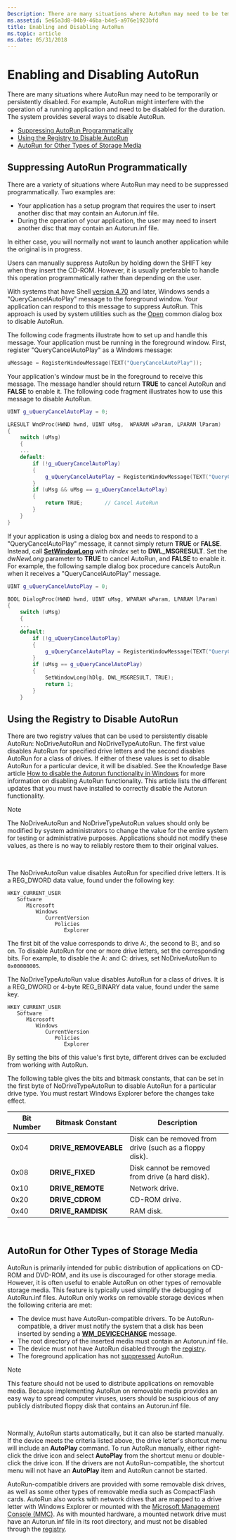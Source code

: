 ```yaml
---
Description: There are many situations where AutoRun may need to be temporarily or persistently disabled.
ms.assetid: 5e65a3d8-04b9-46ba-b4e5-a976e1923bfd
title: Enabling and Disabling AutoRun
ms.topic: article
ms.date: 05/31/2018
---
```


# Enabling and Disabling AutoRun

There are many situations where AutoRun may need to be temporarily or persistently disabled. For example, AutoRun might interfere with the operation of a running application and need to be disabled for the duration. The system provides several ways to disable AutoRun.

-   [Suppressing AutoRun Programmatically](#suppressing-autorun-programmatically)
-   [Using the Registry to Disable AutoRun](#using-the-registry-to-disable-autorun)
-   [AutoRun for Other Types of Storage Media](#autorun-for-other-types-of-storage-media)

## Suppressing AutoRun Programmatically

There are a variety of situations where AutoRun may need to be suppressed programmatically. Two examples are:

-   Your application has a setup program that requires the user to insert another disc that may contain an Autorun.inf file.
-   During the operation of your application, the user may need to insert another disc that may contain an Autorun.inf file.

In either case, you will normally not want to launch another application while the original is in progress.

Users can manually suppress AutoRun by holding down the SHIFT key when they insert the CD-ROM. However, it is usually preferable to handle this operation programmatically rather than depending on the user.

With systems that have Shell [version 4.70](versions.md) and later, Windows sends a "QueryCancelAutoPlay" message to the foreground window. Your application can respond to this message to suppress AutoRun. This approach is used by system utilities such as the [Open](https://msdn.microsoft.com/library/ms646960(v=VS.85).aspx) common dialog box to disable AutoRun.

The following code fragments illustrate how to set up and handle this message. Your application must be running in the foreground window. First, register "QueryCancelAutoPlay" as a Windows message:


```C++
uMessage = RegisterWindowMessage(TEXT("QueryCancelAutoPlay"));
```



Your application's window must be in the foreground to receive this message. The message handler should return **TRUE** to cancel AutoRun and **FALSE** to enable it. The following code fragment illustrates how to use this message to disable AutoRun.


```C++
UINT g_uQueryCancelAutoPlay = 0;

LRESULT WndProc(HWND hwnd, UINT uMsg,  WPARAM wParam, LPARAM lParam) 
{ 
    switch (uMsg) 
    { 
    ... 
    default: 
        if (!g_uQueryCancelAutoPlay)
        { 
            g_uQueryCancelAutoPlay = RegisterWindowMessage(TEXT("QueryCancelAutoPlay"));
        } 
        if (uMsg && uMsg == g_uQueryCancelAutoPlay)
        { 
            return TRUE;       // Cancel AutoRun
        }
    }
}
```



If your application is using a dialog box and needs to respond to a "QueryCancelAutoPlay" message, it cannot simply return **TRUE** or **FALSE**. Instead, call [**SetWindowLong**](https://msdn.microsoft.com/library/ms633591(v=VS.85).aspx) with *nIndex* set to **DWL\_MSGRESULT**. Set the *dwNewLong* parameter to **TRUE** to cancel AutoRun, and **FALSE** to enable it. For example, the following sample dialog box procedure cancels AutoRun when it receives a "QueryCancelAutoPlay" message.


```C++
UINT g_uQueryCancelAutoPlay = 0;

BOOL DialogProc(HWND hwnd, UINT uMsg, WPARAM wParam, LPARAM lParam) 
{ 
    switch (uMsg) 
    { 
    ...
    default: 
        if (!g_uQueryCancelAutoPlay)
        {
            g_uQueryCancelAutoPlay = RegisterWindowMessage(TEXT("QueryCancelAutoPlay"));
        } 
        if (uMsg == g_uQueryCancelAutoPlay) 
        {
            SetWindowLong(hDlg, DWL_MSGRESULT, TRUE);          
            return 1;               
        }
    } 
```



## Using the Registry to Disable AutoRun

There are two registry values that can be used to persistently disable AutoRun: NoDriveAutoRun and NoDriveTypeAutoRun. The first value disables AutoRun for specified drive letters and the second disables AutoRun for a class of drives. If either of these values is set to disable AutoRun for a particular device, it will be disabled. See the Knowledge Base article [How to disable the Autorun functionality in Windows](https://support.microsoft.com/kb/967715) for more information on disabling AutoRun functionality. This article lists the different updates that you must have installed to correctly disable the Autorun functionality.

> [!Note]  
> The NoDriveAutoRun and NoDriveTypeAutoRun values should only be modified by system administrators to change the value for the entire system for testing or administrative purposes. Applications should not modify these values, as there is no way to reliably restore them to their original values.

 

The NoDriveAutoRun value disables AutoRun for specified drive letters. It is a REG\_DWORD data value, found under the following key:

```
HKEY_CURRENT_USER
   Software
      Microsoft
         Windows
            CurrentVersion
               Policies
                  Explorer
```

The first bit of the value corresponds to drive A:, the second to B:, and so on. To disable AutoRun for one or more drive letters, set the corresponding bits. For example, to disable the A: and C: drives, set NoDriveAutoRun to `0x00000005`.

The NoDriveTypeAutoRun value disables AutoRun for a class of drives. It is a REG\_DWORD or 4-byte REG\_BINARY data value, found under the same key.

```
HKEY_CURRENT_USER
   Software
      Microsoft
         Windows
            CurrentVersion
               Policies
                  Explorer
```

By setting the bits of this value's first byte, different drives can be excluded from working with AutoRun.

The following table gives the bits and bitmask constants, that can be set in the first byte of NoDriveTypeAutoRun to disable AutoRun for a particular drive type. You must restart Windows Explorer before the changes take effect.



| Bit Number | Bitmask Constant      | Description                                             |
|------------|-----------------------|---------------------------------------------------------|
| 0x04       | **DRIVE\_REMOVEABLE** | Disk can be removed from drive (such as a floppy disk). |
| 0x08       | **DRIVE\_FIXED**      | Disk cannot be removed from drive (a hard disk).        |
| 0x10       | **DRIVE\_REMOTE**     | Network drive.                                          |
| 0x20       | **DRIVE\_CDROM**      | CD-ROM drive.                                           |
| 0x40       | **DRIVE\_RAMDISK**    | RAM disk.                                               |



 

## AutoRun for Other Types of Storage Media

AutoRun is primarily intended for public distribution of applications on CD-ROM and DVD-ROM, and its use is discouraged for other storage media. However, it is often useful to enable AutoRun on other types of removable storage media. This feature is typically used simplify the debugging of AutoRun.inf files. AutoRun only works on removable storage devices when the following criteria are met:

-   The device must have AutoRun-compatible drivers. To be AutoRun-compatible, a driver must notify the system that a disk has been inserted by sending a [**WM\_DEVICECHANGE**](https://msdn.microsoft.com/library/Aa363480(v=VS.85).aspx) message.
-   The root directory of the inserted media must contain an Autorun.inf file.
-   The device must not have AutoRun disabled through the [registry](#using-the-registry-to-disable-autorun).
-   The foreground application has not [suppressed](#suppressing-autorun-programmatically) AutoRun.

> [!Note]  
> This feature should not be used to distribute applications on removable media. Because implementing AutoRun on removable media provides an easy way to spread computer viruses, users should be suspicious of any publicly distributed floppy disk that contains an Autorun.inf file.

 

Normally, AutoRun starts automatically, but it can also be started manually. If the device meets the criteria listed above, the drive letter's shortcut menu will include an **AutoPlay** command. To run AutoRun manually, either right-click the drive icon and select **AutoPlay** from the shortcut menu or double-click the drive icon. If the drivers are not AutoRun-compatible, the shortcut menu will not have an **AutoPlay** item and AutoRun cannot be started.

AutoRun-compatible drivers are provided with some removable disk drives, as well as some other types of removable media such as CompactFlash cards. AutoRun also works with network drives that are mapped to a drive letter with Windows Explorer or mounted with the [Microsoft Management Console (MMC)](https://msdn.microsoft.com/library/Aa814987(v=VS.85).aspx). As with mounted hardware, a mounted network drive must have an Autorun.inf file in its root directory, and must not be disabled through the [registry](#using-the-registry-to-disable-autorun).

 

 



